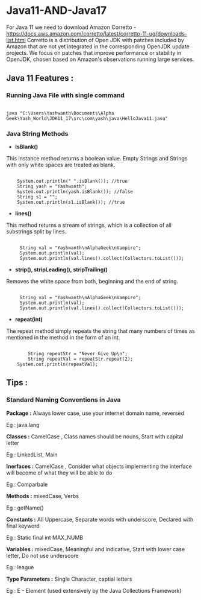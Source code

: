 # Java11-AND-Java17

For Java 11 we need to download Amazon Corretto - https://docs.aws.amazon.com/corretto/latest/corretto-11-ug/downloads-list.html
Corretto is a distribution of Open JDK with patches included by Amazon that are not yet integrated in the corresponding OpenJDK update projects. We focus on patches that improve performance or stability in OpenJDK, chosen based on Amazon's observations running large services.

## Java 11 Features :

### Running Java File with single command

<pre><code>
java "C:\Users\Yashwanth\Documents\Alpha Geek\Yash_World\JDK11_17\src\com\yash\java\HelloJava11.java"
</code></pre>


### Java String Methods

+ <b>IsBlank()</b>

This instance method returns a boolean value. Empty Strings and Strings with only white spaces are treated as blank.

<pre><code>
    System.out.println(" ".isBlank()); //true
    String yash = "Yashwanth";
    System.out.println(yash.isBlank()); //false
    String s1 = "";
    System.out.println(s1.isBlank()); //true
</code></pre>


+ <b>lines()</b>

This method returns a stream of strings, which is a collection of all substrings split by lines.

<pre><code>
     String val = "Yashwanth\nAlphaGeek\nVampire"; 
     System.out.println(val);
     System.out.println(val.lines().collect(Collectors.toList()));
</code></pre>

+ <b>strip(), stripLeading(), stripTrailing()</b>

Removes the white space from both, beginning and the end of string.

<pre><code>
     String val = "Yashwanth\nAlphaGeek\nVampire"; 
     System.out.println(val);
     System.out.println(val.lines().collect(Collectors.toList()));
</code></pre>

+ <b>repeat(int)</b>

The repeat method simply repeats the string that many numbers of times as mentioned in the method in the form of an int.

<pre><code>
        String repeatStr = "Never Give Up\n";
        String repeatVal = repeatStr.repeat(2);
	System.out.println(repeatVal);
</code></pre>


## Tips :
### Standard Naming Conventions in Java

<b>Package :</b>  Always lower case, use your internet domain name, reversed

Eg : java.lang

<b>Classes :</b> CamelCase , Class names should be nouns, Start with capital letter

Eg : LinkedList, Main

<b>Inerfaces :</b> CamelCase , Consider what objects implementing the interface will become of what they will be able to do

Eg : Comparbale

<b>Methods :</b> mixedCase, Verbs

Eg : getName()

<b>Constants :</b> All Uppercase, Separate words with underscore, Declared with final keyword

Eg : Static final int MAX_NUMB

<b>Variables :</b> mixedCase, Meaningful and indicative, Start with lower case letter, Do not use underscore

Eg : league

<b>Type Parameters :</b> Single Character, captial letters

Eg : E - Element (used extensively by the Java Collections Framework)
